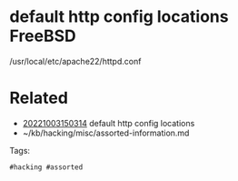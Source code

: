# default http config locations FreeBSD
/usr/local/etc/apache22/httpd.conf

# Related

- [20221003150314](/zet/20221003150314/README.md) default http config locations
- ~/kb/hacking/misc/assorted-information.md

Tags:

    #hacking #assorted 
